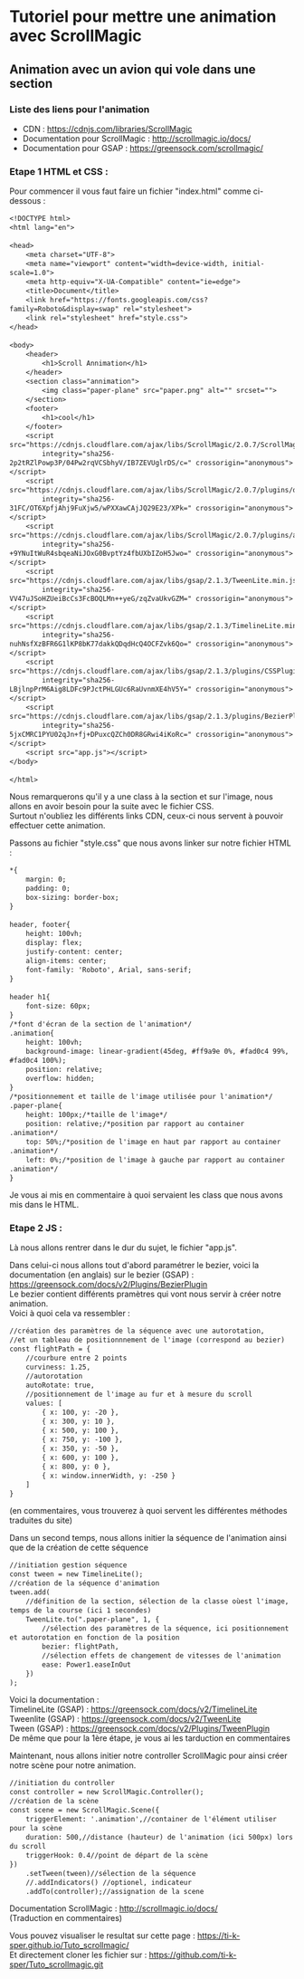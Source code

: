 # Tutoriel pour mettre une animation avec ScrollMagic

## Animation avec un avion qui vole dans une section

### Liste des liens pour l'animation  

* CDN : https://cdnjs.com/libraries/ScrollMagic
* Documentation pour ScrollMagic : http://scrollmagic.io/docs/  
* Documentation pour GSAP : https://greensock.com/scrollmagic/  

### Etape 1 HTML et CSS :

Pour commencer il vous faut faire un fichier "index.html" comme ci-dessous :  

    <!DOCTYPE html>
    <html lang="en">

    <head>
        <meta charset="UTF-8">
        <meta name="viewport" content="width=device-width, initial-scale=1.0">
        <meta http-equiv="X-UA-Compatible" content="ie=edge">
        <title>Document</title>
        <link href="https://fonts.googleapis.com/css?family=Roboto&display=swap" rel="stylesheet">
        <link rel="stylesheet" href="style.css">
    </head>

    <body>
        <header>
            <h1>Scroll Annimation</h1>
        </header>
        <section class="annimation">
            <img class="paper-plane" src="paper.png" alt="" srcset="">
        </section>
        <footer>
            <h1>cool</h1>
        </footer>
        <script src="https://cdnjs.cloudflare.com/ajax/libs/ScrollMagic/2.0.7/ScrollMagic.min.js"
            integrity="sha256-2p2tRZlPowp3P/04Pw2rqVCSbhyV/IB7ZEVUglrDS/c=" crossorigin="anonymous"></script>
        <script src="https://cdnjs.cloudflare.com/ajax/libs/ScrollMagic/2.0.7/plugins/debug.addIndicators.js"
            integrity="sha256-31FC/OT6XpfjAhj9FuXjw5/wPXXawCAjJQ29E23/XPk=" crossorigin="anonymous"></script>
        <script src="https://cdnjs.cloudflare.com/ajax/libs/ScrollMagic/2.0.7/plugins/animation.gsap.min.js"
            integrity="sha256-+9YNuItWuR4sbqeaNiJOxG0BvptYz4fbUXbIZoH5Jwo=" crossorigin="anonymous"></script>
        <script src="https://cdnjs.cloudflare.com/ajax/libs/gsap/2.1.3/TweenLite.min.js"
            integrity="sha256-VV47uJSoHZUeiBcCs3FcBOQLMn++yeG/zqZvaUkvGZM=" crossorigin="anonymous"></script>
        <script src="https://cdnjs.cloudflare.com/ajax/libs/gsap/2.1.3/TimelineLite.min.js"
            integrity="sha256-nuhNsfXzBFR6G1lKP8bK77dakkQDqdHcQ4OCFZvk6Qo=" crossorigin="anonymous"></script>
        <script src="https://cdnjs.cloudflare.com/ajax/libs/gsap/2.1.3/plugins/CSSPlugin.min.js"
            integrity="sha256-LBjlnpPrM6Aig8LDFc9PJctPHLGUc6RaUvnmXE4hV5Y=" crossorigin="anonymous"></script>
        <script src="https://cdnjs.cloudflare.com/ajax/libs/gsap/2.1.3/plugins/BezierPlugin.min.js"
            integrity="sha256-5jxCMRC1PYU02qJn+fj+DPuxcQZCh0DR8GRwi4iKoRc=" crossorigin="anonymous"></script>
        <script src="app.js"></script>
    </body>

    </html>

Nous remarquerons qu'il y a une class à la section et sur l'image, nous allons en avoir besoin pour la suite avec le fichier CSS.  
Surtout n'oubliez les différents links CDN, ceux-ci nous servent à pouvoir effectuer cette animation.

Passons au fichier "style.css" que nous avons linker sur notre fichier HTML :

    *{
        margin: 0;
        padding: 0;
        box-sizing: border-box;
    }

    header, footer{
        height: 100vh;
        display: flex;
        justify-content: center;
        align-items: center;
        font-family: 'Roboto', Arial, sans-serif;
    }

    header h1{
        font-size: 60px;
    }
    /*font d'écran de la section de l'animation*/
    .animation{
        height: 100vh;
        background-image: linear-gradient(45deg, #ff9a9e 0%, #fad0c4 99%, #fad0c4 100%);
        position: relative;
        overflow: hidden;
    }
    /*positionnement et taille de l'image utilisée pour l'animation*/
    .paper-plane{
        height: 100px;/*taille de l'image*/
        position: relative;/*position par rapport au container .animation*/
        top: 50%;/*position de l'image en haut par rapport au container .animation*/
        left: 0%;/*position de l'image à gauche par rapport au container .animation*/
    }

Je vous ai mis en commentaire à quoi servaient les class que nous avons mis dans le HTML.

### Etape 2 JS :

Là nous allons rentrer dans le dur du sujet, le fichier "app.js".

Dans celui-ci nous allons tout d'abord paramétrer le bezier, voici la documentation (en anglais) sur le bezier (GSAP) : https://greensock.com/docs/v2/Plugins/BezierPlugin  
Le bezier contient différents pramètres qui vont nous servir à créer notre animation.  
Voici à quoi cela va ressembler :  

    //création des paramètres de la séquence avec une autorotation, 
    //et un tableau de positionnnement de l'image (correspond au bezier)
    const flightPath = {
        //courbure entre 2 points
        curviness: 1.25,
        //autorotation
        autoRotate: true,
        //positionnement de l'image au fur et à mesure du scroll
        values: [
            { x: 100, y: -20 },
            { x: 300, y: 10 },
            { x: 500, y: 100 },
            { x: 750, y: -100 },
            { x: 350, y: -50 },
            { x: 600, y: 100 },
            { x: 800, y: 0 },
            { x: window.innerWidth, y: -250 }
        ]
    }  

(en commentaires, vous trouverez à quoi servent les différentes méthodes traduites du site)

Dans un second temps, nous allons initier la séquence de l'animation ainsi que de la création de cette séquence  

    //initiation gestion séquence
    const tween = new TimelineLite();
    //création de la séquence d'animation
    tween.add(
        //définition de la section, sélection de la classe oùest l'image, temps de la course (ici 1 secondes)
        TweenLite.to(".paper-plane", 1, {
            //sélection des paramètres de la séquence, ici positionnement et autorotation en fonction de la position
            bezier: flightPath,
            //sélection effets de changement de vitesses de l'animation
            ease: Power1.easeInOut
        })
    );

Voici la documentation :  
TimelineLite (GSAP) : https://greensock.com/docs/v2/TimelineLite  
Tweenlite (GSAP) : https://greensock.com/docs/v2/TweenLite  
Tween (GSAP) : https://greensock.com/docs/v2/Plugins/TweenPlugin  
De même que pour la 1ère étape, je vous ai les tarduction en commentaires

Maintenant, nous allons initier notre controller ScrollMagic pour ainsi créer notre scène pour notre animation.  

    //initiation du controller
    const controller = new ScrollMagic.Controller();
    //création de la scène
    const scene = new ScrollMagic.Scene({
        triggerElement: '.animation',//container de l'élément utiliser pour la scène
        duration: 500,//distance (hauteur) de l'animation (ici 500px) lors du scroll
        triggerHook: 0.4//point de départ de la scène
    })
        .setTween(tween)//sélection de la séquence
        //.addIndicators() //optionel, indicateur
        .addTo(controller);//assignation de la scene  

Documentation ScrollMagic : http://scrollmagic.io/docs/  
(Traduction en commentaires)

Vous pouvez visualiser le resultat sur cette page :  https://ti-k-sper.github.io/Tuto_scrollmagic/  
Et directement cloner les fichier sur : https://github.com/ti-k-sper/Tuto_scrollmagic.git  